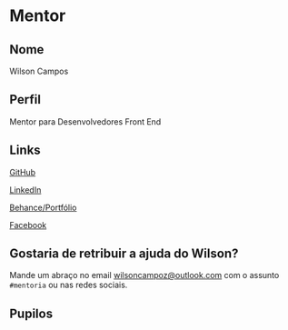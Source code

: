 # Mentor

## Nome

Wilson Campos

## Perfil

Mentor para Desenvolvedores Front End

## Links

[GitHub](https://github.com/wilsoncampoz)

[LinkedIn](https://www.linkedin.com/in/wilsoncamposgomes)

[Behance/Portfólio](https://www.behance.net/wilsoncampos)

[Facebook](https://www.facebook.com/Wilsoncamposgomess)

## Gostaria de retribuir a ajuda do Wilson?

Mande um abraço no email wilsoncampoz@outlook.com com o assunto `#mentoria` ou nas redes sociais.

## Pupilos

